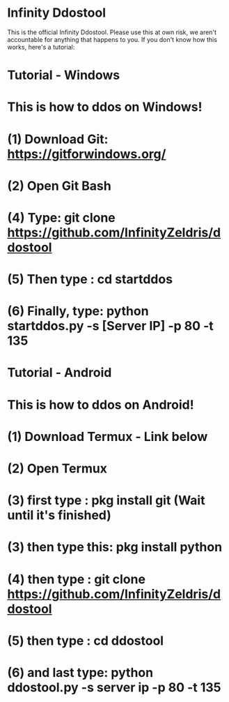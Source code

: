 # Infinity Ddostool

This is the official Infinity Ddostool. Please use this at own risk, we aren't accountable for anything that happens to you. If you don't know how this works, here's a tutorial:

# Tutorial - Windows

# This is how to ddos on Windows!
# (1) Download Git: https://gitforwindows.org/
# (2) Open Git Bash
# (4) Type: git clone https://github.com/InfinityZeldris/ddostool
# (5) Then type : cd startddos
# (6) Finally, type: python startddos.py -s [Server IP] -p 80 -t 135

# Tutorial - Android

# This is how to ddos on Android!
# (1) Download Termux - Link below
# (2) Open Termux
# (3) first type : pkg install git  (Wait until it's finished)
# (3) then type this: pkg install python
# (4) then type : git clone https://github.com/InfinityZeldris/ddostool
# (5) then type : cd ddostool
# (6) and last type: python ddostool.py -s server ip -p 80 -t 135
